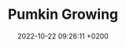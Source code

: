 ---
layout: default
title: Pumkin Growing
date:   2022-10-22 09:26:11 +0200
categories: jekyll update Readmore
card-img: "/bilder/6.jpg"
utdrag: "I like to grow Pumkins, plant Pumkins, eat Pumkins and I sometimes like to carve them!"
---